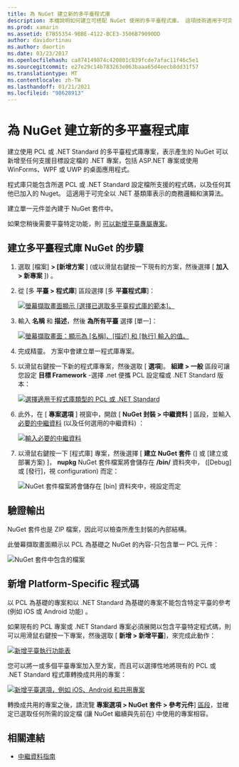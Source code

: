 ```yaml
---
title: 為 NuGet 建立新的多平臺程式庫
description: 本檔說明如何建立可搭配 NuGet 使用的多平臺程式庫。 這項技術適用于可完全以 .NET 基類庫表示的商務邏輯和演算法，因此不需要平臺特定程式碼，就能在所有目標平臺上執行。
ms.prod: xamarin
ms.assetid: E7B55354-9BBE-4122-BCE3-3506B79090DD
author: davidortinau
ms.author: daortin
ms.date: 03/23/2017
ms.openlocfilehash: ca874149874c420801c839fcde7afac11f46c5e1
ms.sourcegitcommit: e27e29c14b783263e063baaa65d4eecb8dd31f57
ms.translationtype: MT
ms.contentlocale: zh-TW
ms.lasthandoff: 01/21/2021
ms.locfileid: "98628913"
---
```

# <a name="creating-a-new-multiplatform-library-for-nuget"></a>為 NuGet 建立新的多平臺程式庫

建立使用 PCL 或 .NET Standard 的多平臺程式庫專案，表示產生的 NuGet 可以新增至任何支援目標設定檔的 .NET 專案，包括 ASP.NET 專案或使用 WinForms、WPF 或 UWP 的桌面應用程式。

程式庫只能包含所選 PCL 或 .NET Standard 設定檔所支援的程式碼，以及任何其他已加入的 Nuget。
這適用于可完全以 .NET 基類庫表示的商務邏輯和演算法。

建立單一元件並內建于 NuGet 套件中。

如果您稍後需要平臺特定功能，則 [可以新增平臺專屬專案](#add-platforms)。

## <a name="steps-to-create-a-multiplatform-library-nuget"></a>建立多平臺程式庫 NuGet 的步驟

1. 選取 [檔案] **> [新增方案** ] (或以滑鼠右鍵按一下現有的方案，然後選擇 [ **加入 > 新專案** ]) 。

2. 從 [多 **平臺 > 程式庫**] 區段選擇 [多 **平臺程式庫**]：

   [![螢幕擷取畫面顯示 [選擇已選取多平臺程式庫的範本]。](single-codebase-images/mulitplatform-library-sml.png)](single-codebase-images/mulitplatform-library.png#lightbox)

3. 輸入 **名稱** 和 **描述**，然後 **為所有平臺** 選擇 [單一]：

   [![螢幕擷取畫面：顯示為 [名稱]、[描述] 和 [執行] 輸入的值。](single-codebase-images/single-configure-sml.png)](single-codebase-images/single-configure.png#lightbox)

4. 完成精靈。 方案中會建立單一程式庫專案。

5. 以滑鼠右鍵按一下新的程式庫專案，然後選取 [ **選項**]。 **組建 > 一般** 區段可讓您設定 **目標 Framework** -選擇 .net 便攜 PCL 設定檔或 .NET Standard 版本：

   [![選擇適用于程式庫類型的 PCL 或 .NET Standard](single-codebase-images/single-choose-type-sml.png)](single-codebase-images/single-choose-type.png#lightbox)

6. 此外，在 [ **專案選項** ] 視窗中，開啟 [ **NuGet 封裝 > 中繼資料** ] 區段，並輸入 [必要的中繼資料](~/cross-platform/app-fundamentals/nuget-multiplatform-libraries/metadata.md) (以及任何選用的中繼資料) ：

   [![輸入必要的中繼資料](single-codebase-images/single-metadata-sml.png)](single-codebase-images/single-metadata.png#lightbox)

7. 以滑鼠右鍵按一下 [程式庫] 專案，然後選擇 [ **建立 NuGet 套件** (] 或 [建立或部署方案) ]， **nupkg** NuGet 套件檔案將會儲存在 **/bin/** 資料夾中， ([Debug] 或 [發行]，視 configuration) 而定：

   ![NuGet 套件檔案將會儲存在 [bin] 資料夾中，視設定而定](single-codebase-images/create-nuget-package.png)

## <a name="verifying-the-output"></a>驗證輸出

NuGet 套件也是 ZIP 檔案，因此可以檢查所產生封裝的內部結構。

此螢幕擷取畫面顯示以 PCL 為基礎之 NuGet 的內容-只包含單一 PCL 元件：

![NuGet 套件中包含的檔案](single-codebase-images/nuget-output.png)

<a name="add-platforms"></a>

## <a name="adding-platform-specific-code"></a>新增 Platform-Specific 程式碼

以 PCL 為基礎的專案和以 .NET Standard 為基礎的專案不能包含特定平臺的參考 (例如 iOS 或 Android 功能) 。

如果現有的 PCL 專案或 .NET Standard 專案必須展開以包含平臺特定程式碼，則可以用滑鼠右鍵按一下專案，然後選取 [ **新增 > 新增平臺**]，來完成此動作：

[![新增平臺執行功能表](single-codebase-images/add-later-sml.png)](single-codebase-images/add-later.png#lightbox)

您可以將一或多個平臺專案加入至方案，而且可以選擇性地將現有的 PCL 或 .NET Standard 程式庫轉換成共用的專案：

[![新增平臺選項，例如 iOS、Android 和共用專案](single-codebase-images/add-later-platforms-sml.png)](single-codebase-images/add-later-platforms-sml.png#lightbox)

轉換成共用的專案之後，請流覽 **專案選項 > NuGet 套件 > 參考元件**] 
 [區段](~/cross-platform/app-fundamentals/nuget-multiplatform-libraries/platform-specific.md)，並確定已選取任何所需的設定檔 (讓 NuGet 繼續與先前在) 中使用的專案相容。

## <a name="related-links"></a>相關連結

- [中繼資料指南](~/cross-platform/app-fundamentals/nuget-multiplatform-libraries/metadata.md)
